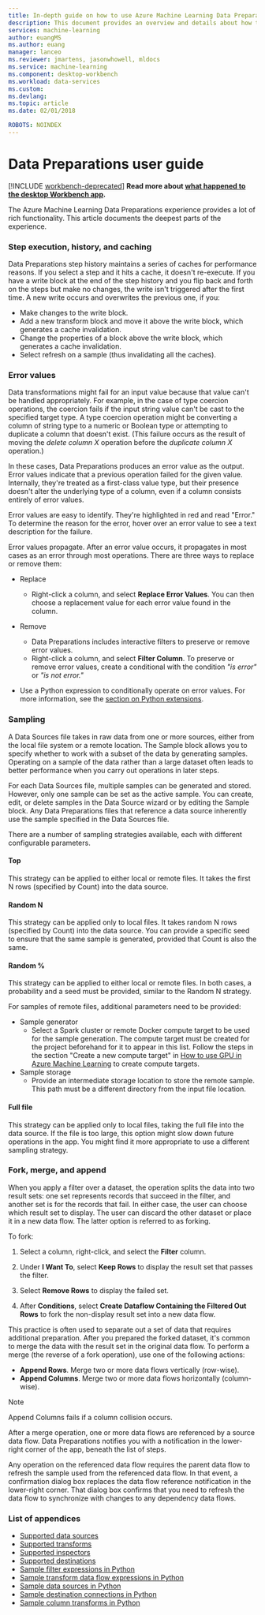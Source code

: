 ```yaml
---
title: In-depth guide on how to use Azure Machine Learning Data Preparations | Microsoft Docs
description: This document provides an overview and details about how to solve data problems with Azure Machine Learning Data Preparations
services: machine-learning
author: euangMS
ms.author: euang
manager: lanceo
ms.reviewer: jmartens, jasonwhowell, mldocs
ms.service: machine-learning
ms.component: desktop-workbench
ms.workload: data-services
ms.custom: 
ms.devlang: 
ms.topic: article
ms.date: 02/01/2018

ROBOTS: NOINDEX
---
```

# Data Preparations user guide 

[!INCLUDE [workbench-deprecated](../../../includes/aml-deprecating-preview-2017.md)] **Read more about [what happened to the desktop Workbench app](../service/overview-what-happened-to-workbench.md).**


The Azure Machine Learning Data Preparations experience provides a lot of rich functionality. This article documents the deepest parts of the experience.

### Step execution, history, and caching 
Data Preparations step history maintains a series of caches for performance reasons. If you select a step and it hits a cache, it doesn't re-execute. If you have a write block at the end of the step history and you flip back and forth on the steps but make no changes, the write isn't triggered after the first time. A new write occurs and overwrites the previous one, if you:

- Make changes to the write block.
- Add a new transform block and move it above the write block, which generates a cache invalidation.
- Change the properties of a block above the write block, which generates a cache invalidation.
- Select refresh on a sample (thus invalidating all the caches).

### Error values

Data transformations might fail for an input value because that value can't be handled appropriately. For example, in the case of type coercion operations, the coercion fails if the input string value can't be cast to the specified target type. A type coercion operation might be converting a column of string type to a numeric or Boolean type or attempting to duplicate a column that doesn't exist. (This failure occurs as the result of moving the *delete column X* operation before the *duplicate column X* operation.)

In these cases, Data Preparations produces an error value as the output. Error values indicate that a previous operation failed for the given value. Internally, they're treated as a first-class value type, but their presence doesn't alter the underlying type of a column, even if a column consists entirely of error values.

Error values are easy to identify. They're highlighted in red and read "Error." To determine the reason for the error, hover over an error value to see a text description for the failure.

Error values propagate. After an error value occurs, it propagates in most cases as an error through most operations. There are three ways to replace or remove them:

* Replace
    -  Right-click a column, and select **Replace Error Values**. You can then choose a replacement value for each error value found in the column.

* Remove
    - Data Preparations includes interactive filters to preserve or remove error values.
    - Right-click a column, and select **Filter Column**. To preserve or remove error values, create a conditional with the condition *"is error"* or *"is not error."*

* Use a Python expression to conditionally operate on error values. For more information, see the [section on Python extensions](data-prep-python-extensibility-overview.md).

### Sampling
A Data Sources file takes in raw data from one or more sources, either from the local file system or a remote location. The Sample block allows you to specify whether to work with a subset of the data by generating samples. Operating on a sample of the data rather than a large dataset often leads to better performance when you carry out operations in later steps.

For each Data Sources file, multiple samples can be generated and stored. However, only one sample can be set as the active sample. You can create, edit, or delete samples in the Data Source wizard or by editing the Sample block. Any Data Preparations files that reference a data source inherently use the sample specified in the Data Sources file.

There are a number of sampling strategies available, each with different configurable parameters.

#### Top
This strategy can be applied to either local or remote files. It takes the first N rows (specified by Count) into the data source.

#### Random N 
This strategy can be applied only to local files. It takes random N rows (specified by Count) into the data source. You can provide a specific seed to ensure that the same sample is generated, provided that Count is also the same.

#### Random % 
This strategy can be applied to either local or remote files. In both cases, a probability and a seed must be provided, similar to the Random N strategy.

For samples of remote files, additional parameters need to be provided:

- Sample generator 
  - Select a Spark cluster or remote Docker compute target to be used for the sample generation. The compute target must be created for the project beforehand for it to appear in this list. Follow the steps in the section "Create a new compute target" in [How to use GPU in Azure Machine Learning](how-to-use-gpu.md) to create compute targets.
- Sample storage 
  - Provide an intermediate storage location to store the remote sample. This path must be a different directory from the input file location.

#### Full file 
This strategy can be applied only to local files, taking the full file into the data source. If the file is too large, this option might slow down future operations in the app. You might find it more appropriate to use a different sampling strategy.


### Fork, merge, and append

When you apply a filter over a dataset, the operation splits the data into two result sets: one set represents records that succeed in the filter, and another set is for the records that fail. In either case, the user can choose which result set to display. The user can discard the other dataset or place it in a new data flow. The latter option is referred to as forking.

To fork: 
1. Select a column, right-click, and select the **Filter** column.

2. Under **I Want To**, select **Keep Rows** to display the result set that passes the filter.

3. Select **Remove Rows** to display the failed set.

4. After **Conditions**, select **Create Dataflow Containing the Filtered Out Rows** to fork the non-display result set into a new data flow.


This practice is often used to separate out a set of data that requires additional preparation. After you prepared the forked dataset, it's common to merge the data with the result set in the original data flow. To perform a merge (the reverse of a fork operation), use one of the following actions:

- **Append Rows**. Merge two or more data flows vertically (row-wise). 
- **Append Columns**. Merge two or more data flows horizontally (column-wise).


>[!NOTE]
>Append Columns fails if a column collision occurs.


After a merge operation, one or more data flows are referenced by a source data flow. Data Preparations notifies you with a notification in the lower-right corner of the app, beneath the list of steps.


Any operation on the referenced data flow requires the parent data flow to refresh the sample used from the referenced data flow. In that event, a confirmation dialog box replaces the data flow reference notification in the lower-right corner. That dialog box confirms that you need to refresh the data flow to synchronize with changes to any dependency data flows.

### List of appendices 
* [Supported data sources](data-prep-appendix2-supported-data-sources.md)  
* [Supported transforms](data-prep-appendix3-supported-transforms.md)  
* [Supported inspectors](data-prep-appendix4-supported-inspectors.md)  
* [Supported destinations](data-prep-appendix5-supported-destinations.md)  
* [Sample filter expressions in Python](data-prep-appendix6-sample-filter-expressions-python.md)  
* [Sample transform data flow expressions in Python](data-prep-appendix7-sample-transform-data-flow-python.md)  
* [Sample data sources in Python](data-prep-appendix8-sample-source-connections-python.md)  
* [Sample destination connections in Python](data-prep-appendix9-sample-destination-connections-python.md)  
* [Sample column transforms in Python](data-prep-appendix10-sample-custom-column-transforms-python.md)  
